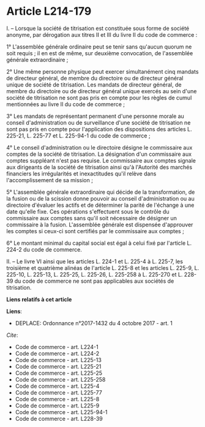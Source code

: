 # Article L214-179

I. – Lorsque la société de titrisation est constituée sous forme de société anonyme, par dérogation aux titres II et III du
livre II du code de commerce :

1° L'assemblée générale ordinaire peut se tenir sans qu'aucun quorum ne soit requis ; il en est de même, sur deuxième
convocation, de l'assemblée générale extraordinaire ;

2° Une même personne physique peut exercer simultanément cinq mandats de directeur général, de membre du directoire ou de
directeur général unique de société de titrisation. Les mandats de directeur général, de membre du directoire ou de directeur
général unique exercés au sein d'une société de titrisation ne sont pas pris en compte pour les règles de cumul mentionnées
au livre II du code de commerce ;

3° Les mandats de représentant permanent d'une personne morale au conseil d'administration ou de surveillance d'une société
de titrisation ne sont pas pris en compte pour l'application des dispositions des articles L. 225-21, L. 225-77 et L.
225-94-1 du code de commerce ;

4° Le conseil d'administration ou le directoire désigne le commissaire aux comptes de la société de titrisation. La
désignation d'un commissaire aux comptes suppléant n'est pas requise. Le commissaire aux comptes signale aux dirigeants de la
société de titrisation ainsi qu'à l'Autorité des marchés financiers les irrégularités et inexactitudes qu'il relève dans
l'accomplissement de sa mission ;

5° L'assemblée générale extraordinaire qui décide de la transformation, de la fusion ou de la scission donne pouvoir au
conseil d'administration ou au directoire d'évaluer les actifs et de déterminer la parité de l'échange à une date qu'elle
fixe. Ces opérations s'effectuent sous le contrôle du commissaire aux comptes sans qu'il soit nécessaire de désigner un
commissaire à la fusion. L'assemblée générale est dispensée d'approuver les comptes si ceux-ci sont certifiés par le
commissaire aux comptes ;

6° Le montant minimal du capital social est égal à celui fixé par l'article L. 224-2 du code de commerce.

II. – Le livre VI ainsi que les articles L. 224-1 et L. 225-4 à L. 225-7, les troisième et quatrième alinéas de l'article L.
225-8 et les articles L. 225-9, L. 225-10, L. 225-13, L. 225-25, L. 225-26, L. 225-258 à L. 225-270 et L. 228-39 du code de
commerce ne sont pas applicables aux sociétés de titrisation.

**Liens relatifs à cet article**

**Liens**:

  - DEPLACE: Ordonnance n°2017-1432 du 4 octobre 2017 - art. 1

_Cite_:

  - Code de commerce - art. L224-1
  - Code de commerce - art. L224-2
  - Code de commerce - art. L225-13
  - Code de commerce - art. L225-21
  - Code de commerce - art. L225-25
  - Code de commerce - art. L225-258
  - Code de commerce - art. L225-4
  - Code de commerce - art. L225-77
  - Code de commerce - art. L225-8
  - Code de commerce - art. L225-9
  - Code de commerce - art. L225-94-1
  - Code de commerce - art. L228-39
